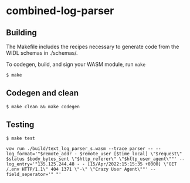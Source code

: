 # combined-log-parser

## Building

The Makefile includes the recipes necessary to generate code from the WIDL schemas in ./schemas/.

To codegen, build, and sign your WASM module, run `make`

```shell
$ make
```

## Codegen and clean

```shell
$ make clean && make codegen
```

## Testing

```shell
$ make test
```

```
vow run ./build/text_log_parser_s.wasm --trace parser -- --log_format='"$remote_addr - $remote_user [$time_local] \"$request\" $status $body_bytes_sent \"$http_referer\" \"$http_user_agent\""' --log_entry='"135.125.244.48 - - [15/Apr/2022:15:15:35 +0000] \"GET /.env HTTP/1.1\" 404 1371 \"-\" \"Crazy User Agent\""' --field_seperator='" "'
```
